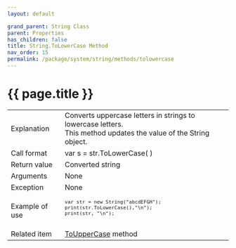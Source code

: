 ```yaml
---
layout: default

grand_parent: String Class
parent: Properties
has_children: false
title: String.ToLowerCase Method
nav_order: 15
permalink: /package/system/string/methods/tolowercase
---
```

# {{ page.title }}

<table>
  <tr>
    <td>Explanation</td>
    <td colspan="2">Converts uppercase letters in strings to lowercase letters.<br>This method updates the value of the String object.</td>
  </tr>
  <tr>
    <td>Call format</td>
    <td colspan="2">var s = str.ToLowerCase( )</td>
  </tr>
  <tr>
    <td>Return value</td>
    <td colspan="2">Converted string</td>
  </tr>  
  <tr>
    <td>Arguments</td>
    <td colspan="2">None</td>
  </tr>
  <tr>
    <td>Exception</td>
    <td colspan="2">None</td>
  </tr>
  <tr>
    <td>Example of use</td>
    <td colspan="2"><code><pre>
var str = new String("abcdEFGH");
print(str.ToLowerCase(),"\n");
print(str, "\n");
    </pre></code></td>
  </tr>
  <tr>
    <td>Related item</td>
    <td colspan="2"><a href="/package/system/string/methods/touppercase">ToUpperCase</a> method</td>
  </tr>
</table>